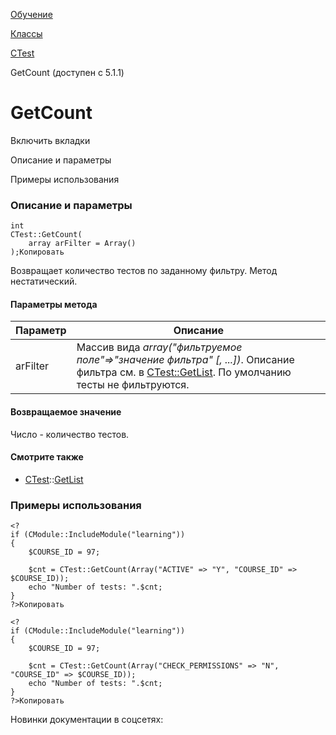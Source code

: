 [Обучение](/api_help/learning/index.php)

[Классы](/api_help/learning/classes/index.php)

[CTest](/api_help/learning/classes/ctest/index.php)

GetCount (доступен с 5.1.1)

GetCount
========

Включить вкладки

Описание и параметры

Примеры использования

### Описание и параметры

```
int
CTest::GetCount(
	array arFilter = Array()
);Копировать
```

Возвращает количество тестов по заданному фильтру. Метод нестатический.

#### Параметры метода

| Параметр | Описание |
| --- | --- |
| arFilter | Массив вида  *array("фильтруемое поле"=>"значение фильтра" [, ...])*. Описание фильтра см. в [CTest::GetList](/api_help/learning/classes/ctest/getlist.php).  По умолчанию тесты не фильтруются. |

#### Возвращаемое значение

Число - количество тестов.

#### Смотрите также

* [CTest](/api_help/learning/classes/ctest/index.php)::[GetList](/api_help/learning/classes/ctest/getlist.php)

### Примеры использования

```
<?
if (CModule::IncludeModule("learning"))
{
	$COURSE_ID = 97;
    
	$cnt = CTest::GetCount(Array("ACTIVE" => "Y", "COURSE_ID" => $COURSE_ID));
	echo "Number of tests: ".$cnt;
}
?>Копировать
```

```
<?
if (CModule::IncludeModule("learning"))
{
	$COURSE_ID = 97;
    
	$cnt = CTest::GetCount(Array("CHECK_PERMISSIONS" => "N", "COURSE_ID" => $COURSE_ID));
	echo "Number of tests: ".$cnt;
}
?>Копировать
```

Новинки документации в соцсетях: